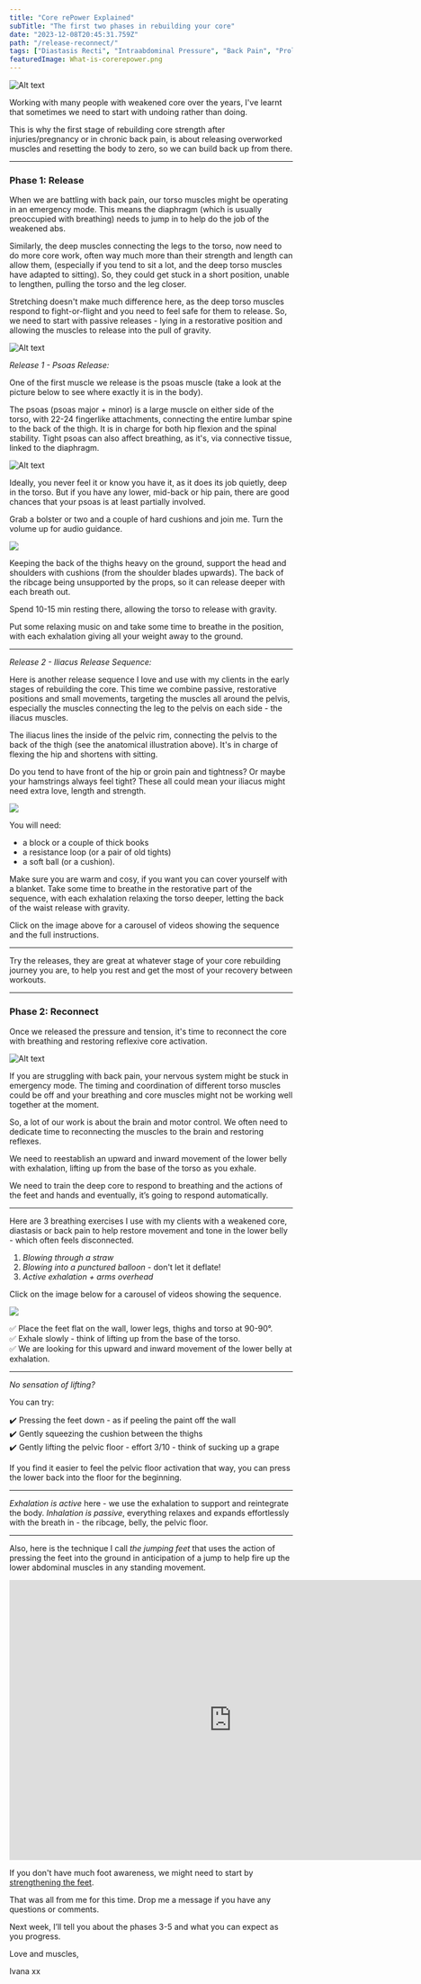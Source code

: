 ```yaml
---
title: "Core rePower Explained"
subTitle: "The first two phases in rebuilding your core"
date: "2023-12-08T20:45:31.759Z"
path: "/release-reconnect/"
tags: ["Diastasis Recti", "Intraabdominal Pressure", "Back Pain", "Prolapse", "Core Rehab", ""]
featuredImage: What-is-corerepower.png
---
```


![Alt text](What-is-corerepower.png)  

Working with many people with weakened core over the years, I've learnt that sometimes we need to start with undoing rather than doing.  

This is why the first stage of rebuilding core strength after injuries/pregnancy or in chronic back pain, is about releasing overworked muscles and resetting the body to zero, so we can build back up from there.

* * *  

### Phase 1: Release 

When we are battling with back pain, our torso muscles might be operating in an emergency mode. This means the diaphragm (which is usually preoccupied with breathing) needs to jump in to help do the job of the weakened abs.

Similarly, the deep muscles connecting the legs to the torso, now need to do more core work, often way much more than their strength and length can allow them, (especially if you tend to sit a lot, and the deep torso muscles have adapted to sitting). So, they could get stuck in a short position, unable to lengthen, pulling the torso and the leg closer.

Stretching doesn't make much difference here, as the deep torso muscles respond to fight-or-flight and you need to feel safe for them to release. So, we need to start with passive releases - lying in a restorative position and allowing the muscles to release into the pull of gravity.

![Alt text](Core-rePower1.png)

*Release 1 - Psoas Release:*

One of the first muscle we release is the psoas muscle (take a look at the picture below to see where exactly it is in the body).

The psoas (psoas major + minor) is a large muscle on either side of the torso, with 22-24 fingerlike attachments, connecting the entire lumbar spine to the back of the thigh. It is in charge for both hip flexion and the spinal stability. Tight psoas can also affect breathing, as it's, via connective tissue, linked to the diaphragm.


![Alt text](Psoas.jpg)

Ideally, you never feel it or know you have it, as it does its job quietly, deep in the torso. But if you have any lower, mid-back or hip pain, there are good chances that your psoas is at least partially involved.

Grab a bolster or two and a couple of hard cushions and join me. Turn the volume up for audio guidance.


[<img src="Deep-Core-Release.png">](https://www.youtube.com/embed/sjdByL2SKCo)  

Keeping the back of the thighs heavy on the ground, support the head and shoulders with cushions (from the shoulder blades upwards). The back of the ribcage being unsupported by the props, so it can release deeper with each breath out.

Spend 10-15 min resting there, allowing the torso to release with gravity.

Put some relaxing music on and take some time to breathe in the position, with each exhalation giving all your weight away to the ground.  

* * *

*Release 2 - Iliacus Release Sequence:*

Here is another release sequence I love and use with my clients in the early stages of rebuilding the core. This time we combine passive, restorative positions and small movements, targeting the muscles all around the pelvis, especially the muscles connecting the leg to the pelvis on each side - the iliacus muscles.   

The iliacus lines the inside of the pelvic rim, connecting the pelvis to the back of the thigh (see the anatomical illustration above). It's in charge of flexing the hip and shortens with sitting.

Do you tend to have front of the hip or groin pain and tightness? Or maybe your hamstrings always feel tight? These all could mean your iliacus might need extra love, length and strength.

[<img src="iliacus.png">](https://www.instagram.com/p/C0M3hS3I4vw/)

You will need:
- a block or a couple of thick books
- a resistance loop (or a pair of old tights)
- a soft ball (or a cushion).

Make sure you are warm and cosy, if you want you can cover yourself with a blanket. Take some time to breathe in the restorative part of the sequence, with each exhalation relaxing the torso deeper, letting the back of the waist release with gravity.

Click on the image above for a carousel of videos showing the sequence and the full instructions.

* * * 

Try the releases, they are great at whatever stage of your core rebuilding journey you are, to help you rest and get the most of your recovery between workouts.

* * *  

### Phase 2: Reconnect

Once we released the pressure and tension, it's time to reconnect the core with breathing and restoring reflexive core activation.

![Alt text](Core-rePower2.png)

If you are struggling with back pain, your nervous system might be stuck in emergency mode. The timing and coordination of different torso muscles could be off and your breathing and core muscles might not be working well together at the moment. 

So, a lot of our work is about the brain and motor control. We often need to dedicate time to reconnecting the muscles to the brain and restoring reflexes. 

We need to reestablish an upward and inward movement of the lower belly with exhalation, lifting up from the base of the torso as you exhale. 

We need to train the deep core to respond to breathing and the actions of the feet and hands and eventually, it’s going to respond automatically.

* * *

Here are 3 breathing exercises I use with my clients with a weakened core, diastasis or back pain to help restore movement and tone in the lower belly - which often feels disconnected.

1. *Blowing through a straw*  
2. *Blowing into a punctured balloon* - don't let it deflate!  
3. *Active exhalation + arms overhead*  

Click on the image below for a carousel of videos showing the sequence.

[<img src="punctured-baloon.png">](https://www.instagram.com/p/C0Py_kaog9k/)

✅ Place the feet flat on the wall, lower legs, thighs and torso at 90-90°.  
✅ Exhale slowly - think of lifting up from the base of the torso.  
✅ We are looking for this upward and inward movement of the lower belly at exhalation.

* * *

*No sensation of lifting?*

You can try:

✔️ Pressing the feet down - as if peeling the paint off the wall  
✔️ Gently squeezing the cushion between the thighs  
✔️ Gently lifting the pelvic floor - effort 3/10 - think of sucking up a grape  

If you find it easier to feel the pelvic floor activation that way, you can press the lower back into the floor for the beginning.

* * *

*Exhalation is active* here - we use the exhalation to support and reintegrate the body.
*Inhalation is passive*, everything relaxes and expands effortlessly with the breath in - the ribcage, belly, the pelvic floor.

* * * 

Also, here is the technique I call *the jumping feet* that uses the action of pressing the feet into the ground in anticipation of a jump to help fire up the lower abdominal muscles in any standing movement.

<iframe width="790" height="498" src="https://www.youtube.com/embed/SADD1rVy4hE" title="Switch on Your Lower Abs - &quot;The Jumping Feet&quot;" frameborder="0" allow="accelerometer; autoplay; clipboard-write; encrypted-media; gyroscope; picture-in-picture; web-share" allowfullscreen></iframe>

If you don't have much foot awareness, we might need to start by [strengthening the feet](https://www.youtube.com/embed/8nqRhQaNvR0).

That was all from me for this time. Drop me a message if you have any questions or comments.

Next week, I’ll tell you about the phases 3-5 and what you can expect as you progress.

Love and muscles,

Ivana xx
